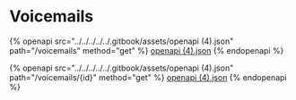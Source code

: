 # Voicemails

{% openapi src="../../../../../.gitbook/assets/openapi (4).json" path="/voicemails" method="get" %}
[openapi (4).json](<../../../../../.gitbook/assets/openapi (4).json>)
{% endopenapi %}

{% openapi src="../../../../../.gitbook/assets/openapi (4).json" path="/voicemails/{id}" method="get" %}
[openapi (4).json](<../../../../../.gitbook/assets/openapi (4).json>)
{% endopenapi %}
